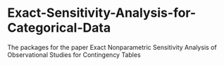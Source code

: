 # Exact-Sensitivity-Analysis-for-Categorical-Data
The packages for the paper Exact Nonparametric Sensitivity Analysis of Observational Studies for Contingency Tables 
